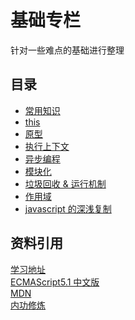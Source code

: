 # 基础专栏

针对一些难点的基础进行整理

## 目录

- [常用知识](./common)
- [this](./this)
- [原型](./prototype)
- [执行上下文](./context)
- [异步编程](./promise)
- [模块化](./module)
- [垃圾回收 & 运行机制](./GCAndEventLoop)
- [作用域](./scope)
- [javascript 的深浅复制](./copy)








## 资料引用


<a href="https://zh.javascript.info/" target="_blank"  style="display: block">学习地址</a>
<a href="http://yanhaijing.com/es5/#null" target="_blank"  style="display: block">ECMAScript5.1 中文版</a>
<a href="https://developer.mozilla.org/zh-CN/docs/Web/JavaScript" target="_blank"  style="display: block">MDN</a>
<a href="https://x1mnl9knbjp.feishu.cn/drive/folder/PV2Tfhdbsl7ZfIdO24fcCZ38nZd" target="_blank"  style="display: block">内功修炼</a>


<!-- https://github.com/encode-studio-fe/es6-react-template -->